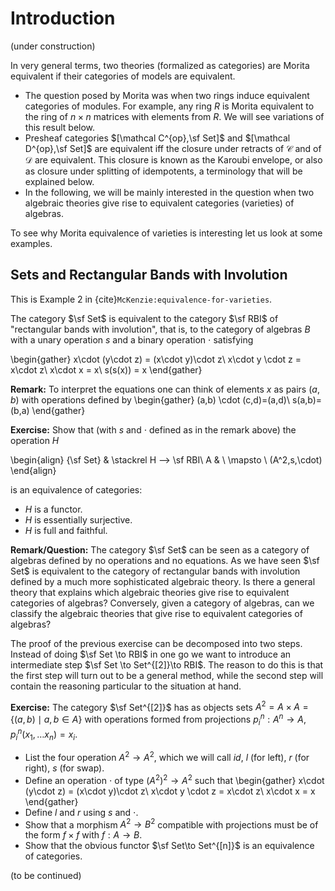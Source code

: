 # Introduction

(under construction)

In very general terms, two theories (formalized as categories) are Morita equivalent if their categories of models are equivalent. 
- The question posed by Morita was when two rings induce equivalent categories of modules. For example, any ring $R$ is Morita equivalent to the ring of 
$n\times n$ matrices with elements from $R$. We will see variations of this result below.
- Presheaf categories $[\mathcal C^{op},\sf Set]$ and  $[\mathcal D^{op},\sf Set]$ are equivalent iff the closure under retracts of $\mathcal C$ and of $\mathcal D$ are equivalent. This closure is known as the Karoubi envelope, or also as closure under splitting of idempotents, a terminology that will be explained below.
- In the following, we will be mainly interested in the question when two algebraic theories give rise to equivalent categories (varieties) of algebras.

To see why Morita equivalence of varieties is interesting let us look at some examples.

## Sets and Rectangular Bands with Involution

This is Example 2 in {cite}`McKenzie:equivalence-for-varieties`.

The category $\sf Set$ is equivalent to the category $\sf RBI$ of "rectangular bands with involution", that is, to the category of algebras $B$ with a unary operation $s$ and a binary operation $\cdot$ satisfying

\begin{gather}
x\cdot (y\cdot z) = (x\cdot y)\cdot z\\
x\cdot y \cdot z = x\cdot z\\
x\cdot x = x\\
s(s(x)) = x
\end{gather}

**Remark:** To interpret the equations one can think of elements $x$ as pairs $(a,b)$ with operations defined by 
\begin{gather}
(a,b) \cdot (c,d)=(a,d)\\
s(a,b)=(b,a)
\end{gather}

**Exercise:** Show that (with $s$ and $\cdot$ defined as in the remark above) the operation $H$ 

\begin{align}
{\sf Set} & \stackrel H ⟶ \sf RBI\\
A & \ \mapsto \ (A^2,s,\cdot)
\end{align}

is an equivalence of categories:
- $H$ is a functor.
- $H$ is essentially surjective.
- $H$ is full and faithful.

**Remark/Question:** The category $\sf Set$ can be seen as a category of algebras defined by no operations and no equations. As we have seen $\sf Set$ is equivalent to the category of rectangular bands with involution defined by a much more sophisticated algebraic theory. Is there a general theory that explains which algebraic theories give rise to equivalent categories of algebras? Conversely, given a category of algebras, can we classify the algebraic theories that give rise to equivalent categories of algebras?

The proof of the previous exercise can be decomposed into two steps. Instead of doing $\sf Set \to RBI$ in one go we want to introduce an intermediate step $\sf Set \to Set^{[2]}\to RBI$. The reason to do this is that the first step will turn out to be a general method, while the second step will contain the reasoning particular to the situation at hand.

**Exercise:** The category $\sf Set^{[2]}$ has as objects sets $A^2=A\times A = \{(a,b) \mid a,b \in A\}$ with operations formed from projections $p^n_i:A^n\to A$, $p^n_i(x_1,\ldots x_n)=x_i$. 
- List the four operation $A^2\to A^2$, which we will call $id$, $l$ (for left), $r$ (for right), $s$ (for swap). 
- Define an operation $\cdot$ of type $(A^2)^2 \to A^2$ such that 
    \begin{gather}
    x\cdot (y\cdot z) = (x\cdot y)\cdot z\\
    x\cdot y \cdot z = x\cdot z\\
    x\cdot x = x
    \end{gather}
- Define $l$ and $r$ using $s$ and $\cdot$.
- Show that a morphism $A^2\to B^2$ compatible with projections must be of the form $f\times f$ with $f:A\to B$.
- Show that the obvious functor $\sf Set\to Set^{[n]}$ is an equivalence of categories.

(to be continued)

